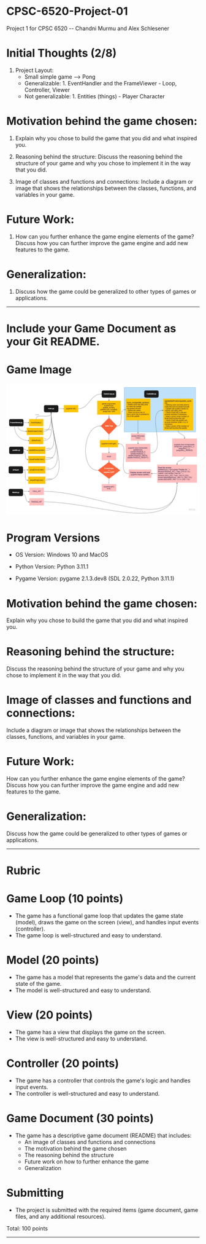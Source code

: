 # CPSC-6520-Project-01
Project 1 for CPSC 6520 -- Chandni Murmu and Alex Schlesener

# Initial Thoughts (2/8)
1. Project Layout:
    - Small simple game --> Pong
    - Generalizable:
            1. EventHandler and the FrameViewer
                - Loop, Controller, Viewer
    - Not generalizable:
            1. Entities (things)
                - Player Character

# Motivation behind the game chosen: 
1. Explain why you chose to build the game that you did and what inspired you.

2. Reasoning behind the structure: Discuss the reasoning behind the structure of your game and why you chose to implement it in the way that you did.

3. Image of classes and functions and connections: Include a diagram or image that shows the relationships between the classes, functions, and variables in your game.

# Future Work:
1. How can you further enhance the game engine elements of the game? Discuss how you can further improve the game engine and add new features to the game.

# Generalization: 
1. Discuss how the game could be generalized to other types of games or applications.

------------------------------------------------------------------------------------------------
# Include your Game Document as your Git README.
# Game Image
![Alt text](2D_Game_Engine_Flowchart%20-%20Frame%201.jpg)

# Program Versions

- OS Version: Windows 10 and MacOS

- Python Version: Python 3.11.1

- Pygame Version: pygame 2.1.3.dev8 (SDL 2.0.22, Python 3.11.1)

# Motivation behind the game chosen:
Explain why you chose to build the game that you did and what inspired you.

# Reasoning behind the structure:
Discuss the reasoning behind the structure of your game and why you chose to implement it in the way that you did.

# Image of classes and functions and connections:
Include a diagram or image that shows the relationships between the classes, functions, and variables in your game.

# Future Work:
How can you further enhance the game engine elements of the game?
Discuss how you can further improve the game engine and add new features to the game.

# Generalization:
Discuss how the game could be generalized to other types of games or applications.

------------------------------------------------------------------------------------------------
# Rubric
# Game Loop (10 points)
- The game has a functional game loop that updates the game state (model), draws the game on the screen (view), and handles input events (controller).
- The game loop is well-structured and easy to understand.
# Model (20 points)
- The game has a model that represents the game's data and the current state of the game.
- The model is well-structured and easy to understand.
# View (20 points)
- The game has a view that displays the game on the screen.
- The view is well-structured and easy to understand.
# Controller (20 points)
- The game has a controller that controls the game's logic and handles input events.
- The controller is well-structured and easy to understand.
# Game Document (30 points)
- The game has a descriptive game document (README) that includes:
  - An image of classes and functions and connections
  - The motivation behind the game chosen
  - The reasoning behind the structure
  - Future work on how to further enhance the game
  - Generalization
# Submitting
- The project is submitted with the required items (game document, game files, and any additional resources).

Total: 100 points

----------------------------------------------------------------------------------------------------------


